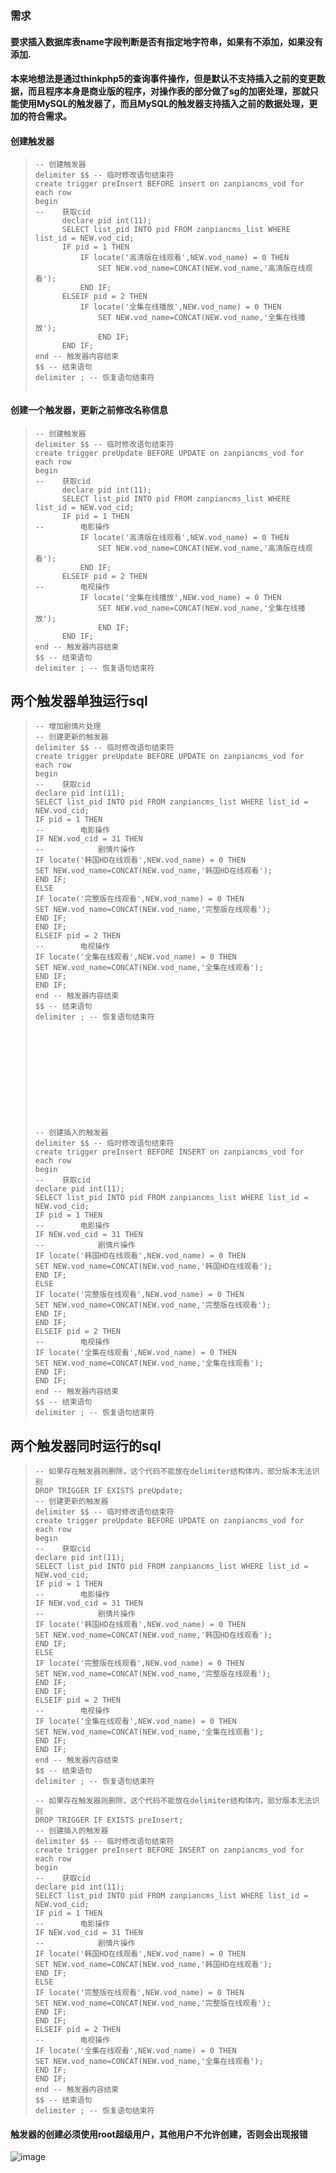 ### 需求

#### 要求插入数据库表name字段判断是否有指定地字符串，如果有不添加，如果没有添加.

#### 本来地想法是通过thinkphp5的查询事件操作，但是默认不支持插入之前的变更数据，而且程序本身是商业版的程序，对操作表的部分做了sg的加密处理，那就只能使用MySQL的触发器了，而且MySQL的触发器支持插入之前的数据处理，更加的符合需求。



#### 创建触发器

>     -- 创建触发器
>     delimiter $$ -- 临时修改语句结束符
>     create trigger preInsert BEFORE insert on zanpiancms_vod for each row
>     begin 
>     -- 	获取cid
>     		declare pid int(11);
>     		SELECT list_pid INTO pid FROM zanpiancms_list WHERE list_id = NEW.vod_cid;
>     		IF pid = 1 THEN
>     			IF locate('高清版在线观看',NEW.vod_name) = 0 THEN
>     				SET NEW.vod_name=CONCAT(NEW.vod_name,'高清版在线观看');
>     			END IF;
>     		ELSEIF pid = 2 THEN
>     			IF locate('全集在线播放',NEW.vod_name) = 0 THEN
>     				SET NEW.vod_name=CONCAT(NEW.vod_name,'全集在线播放');
>     				END IF;
>     		END IF;
>     end -- 触发器内容结束
>     $$ -- 结束语句
>     delimiter ; -- 恢复语句结束符
>
> ```
> ```

#### 创建一个触发器，更新之前修改名称信息

>     -- 创建触发器
>     delimiter $$ -- 临时修改语句结束符
>     create trigger preUpdate BEFORE UPDATE on zanpiancms_vod for each row
>     begin 
>     -- 	获取cid
>     		declare pid int(11);
>     		SELECT list_pid INTO pid FROM zanpiancms_list WHERE list_id = NEW.vod_cid;
>     		IF pid = 1 THEN
>     -- 		电影操作
>     			IF locate('高清版在线观看',NEW.vod_name) = 0 THEN
>     				SET NEW.vod_name=CONCAT(NEW.vod_name,'高清版在线观看');
>     			END IF;
>     		ELSEIF pid = 2 THEN
>     -- 		电视操作
>     			IF locate('全集在线播放',NEW.vod_name) = 0 THEN
>     				SET NEW.vod_name=CONCAT(NEW.vod_name,'全集在线播放');
>     				END IF;
>     		END IF;
>     end -- 触发器内容结束
>     $$ -- 结束语句
>     delimiter ; -- 恢复语句结束符

## 两个触发器单独运行sql

>     -- 增加剧情片处理
>     -- 创建更新的触发器
>     delimiter $$ -- 临时修改语句结束符
>     create trigger preUpdate BEFORE UPDATE on zanpiancms_vod for each row
>     begin
>     -- 	获取cid
>     declare pid int(11);
>     SELECT list_pid INTO pid FROM zanpiancms_list WHERE list_id = NEW.vod_cid;
>     IF pid = 1 THEN
>     -- 		电影操作
>     IF NEW.vod_cid = 31 THEN
>     -- 			剧情片操作
>     IF locate('韩国HD在线观看',NEW.vod_name) = 0 THEN
>     SET NEW.vod_name=CONCAT(NEW.vod_name,'韩国HD在线观看');
>     END IF;
>     ELSE
>     IF locate('完整版在线观看',NEW.vod_name) = 0 THEN
>     SET NEW.vod_name=CONCAT(NEW.vod_name,'完整版在线观看');
>     END IF;
>     END IF;
>     ELSEIF pid = 2 THEN
>     -- 		电视操作
>     IF locate('全集在线观看',NEW.vod_name) = 0 THEN
>     SET NEW.vod_name=CONCAT(NEW.vod_name,'全集在线观看');
>     END IF;
>     END IF;	
>     end -- 触发器内容结束
>     $$ -- 结束语句
>     delimiter ; -- 恢复语句结束符
>
>
>
>
>
>
>
>
>
>
>
>
>     -- 创建插入的触发器
>     delimiter $$ -- 临时修改语句结束符
>     create trigger preInsert BEFORE INSERT on zanpiancms_vod for each row
>     begin
>     -- 	获取cid
>     declare pid int(11);
>     SELECT list_pid INTO pid FROM zanpiancms_list WHERE list_id = NEW.vod_cid;
>     IF pid = 1 THEN
>     -- 		电影操作
>     IF NEW.vod_cid = 31 THEN
>     -- 			剧情片操作
>     IF locate('韩国HD在线观看',NEW.vod_name) = 0 THEN
>     SET NEW.vod_name=CONCAT(NEW.vod_name,'韩国HD在线观看');
>     END IF;
>     ELSE
>     IF locate('完整版在线观看',NEW.vod_name) = 0 THEN
>     SET NEW.vod_name=CONCAT(NEW.vod_name,'完整版在线观看');
>     END IF;
>     END IF;
>     ELSEIF pid = 2 THEN
>     -- 		电视操作
>     IF locate('全集在线观看',NEW.vod_name) = 0 THEN
>     SET NEW.vod_name=CONCAT(NEW.vod_name,'全集在线观看');
>     END IF;
>     END IF;
>     end -- 触发器内容结束
>     $$ -- 结束语句
>     delimiter ; -- 恢复语句结束符

## 两个触发器同时运行的sql

>     -- 如果存在触发器则删除，这个代码不能放在delimiter结构体内，部分版本无法识别
>     DROP TRIGGER IF EXISTS preUpdate;
>     -- 创建更新的触发器
>     delimiter $$ -- 临时修改语句结束符
>     create trigger preUpdate BEFORE UPDATE on zanpiancms_vod for each row
>     begin
>     -- 	获取cid
>     declare pid int(11);
>     SELECT list_pid INTO pid FROM zanpiancms_list WHERE list_id = NEW.vod_cid;
>     IF pid = 1 THEN
>     -- 		电影操作
>     IF NEW.vod_cid = 31 THEN
>     -- 			剧情片操作
>     IF locate('韩国HD在线观看',NEW.vod_name) = 0 THEN
>     SET NEW.vod_name=CONCAT(NEW.vod_name,'韩国HD在线观看');
>     END IF;
>     ELSE
>     IF locate('完整版在线观看',NEW.vod_name) = 0 THEN
>     SET NEW.vod_name=CONCAT(NEW.vod_name,'完整版在线观看');
>     END IF;
>     END IF;
>     ELSEIF pid = 2 THEN
>     -- 		电视操作
>     IF locate('全集在线观看',NEW.vod_name) = 0 THEN
>     SET NEW.vod_name=CONCAT(NEW.vod_name,'全集在线观看');
>     END IF;
>     END IF;	
>     end -- 触发器内容结束
>     $$ -- 结束语句
>     delimiter ; -- 恢复语句结束符
>
>     -- 如果存在触发器则删除，这个代码不能放在delimiter结构体内，部分版本无法识别
>     DROP TRIGGER IF EXISTS preInsert;
>     -- 创建插入的触发器
>     delimiter $$ -- 临时修改语句结束符
>     create trigger preInsert BEFORE INSERT on zanpiancms_vod for each row
>     begin
>     -- 	获取cid
>     declare pid int(11);
>     SELECT list_pid INTO pid FROM zanpiancms_list WHERE list_id = NEW.vod_cid;
>     IF pid = 1 THEN
>     -- 		电影操作
>     IF NEW.vod_cid = 31 THEN
>     -- 			剧情片操作
>     IF locate('韩国HD在线观看',NEW.vod_name) = 0 THEN
>     SET NEW.vod_name=CONCAT(NEW.vod_name,'韩国HD在线观看');
>     END IF;
>     ELSE
>     IF locate('完整版在线观看',NEW.vod_name) = 0 THEN
>     SET NEW.vod_name=CONCAT(NEW.vod_name,'完整版在线观看');
>     END IF;
>     END IF;
>     ELSEIF pid = 2 THEN
>     -- 		电视操作
>     IF locate('全集在线观看',NEW.vod_name) = 0 THEN
>     SET NEW.vod_name=CONCAT(NEW.vod_name,'全集在线观看');
>     END IF;
>     END IF;
>     end -- 触发器内容结束
>     $$ -- 结束语句
>     delimiter ; -- 恢复语句结束符

#### 触发器的创建必须使用root超级用户，其他用户不允许创建，否则会出现报错

![image](https://github.com/qinaqianjunzi/myblog/assets/48326971/9a21f99d-ad73-4086-9f50-8a4be0da6664)

